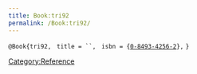```yaml
---
title: Book:tri92
permalink: /Book:tri92/
---
```


`@Book{tri92,`
` title = ``,`
` isbn = {`[`0-8493-4256-2`](http://worldcatlibraries.org/wcpa/isbn/0-8493-4256-2)`},`
`}`

[Category:Reference](/Category:Reference "wikilink")